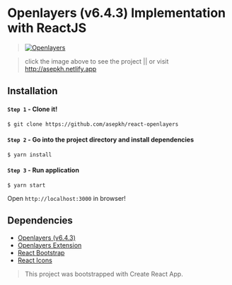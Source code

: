 # Openlayers (v6.4.3) Implementation with ReactJS

> [<img src="https://res.cloudinary.com/literature/image/upload/v1607970710/literature/openlayers_yc9nui.png" alt="Openlayers">](http://asepkh.netlify.app)

> click the image above to see the project || or visit http://asepkh.netlify.app

## Installation

#### `Step 1` - Clone it!

    $ git clone https://github.com/asepkh/react-openlayers

#### `Step 2` - Go into the project directory and install dependencies

    $ yarn install

#### `Step 3` - Run application

    $ yarn start

Open `http://localhost:3000` in browser!

## Dependencies

- [Openlayers (v6.4.3)](https://www.npmjs.com/package/ol)
- [Openlayers Extension](https://www.npmjs.com/package/ol-ext)
- [React Bootstrap](https://www.npmjs.com/package/react-bootstrap)
- [React Icons](https://www.npmjs.com/package/react-icons)

> This project was bootstrapped with Create React App.
